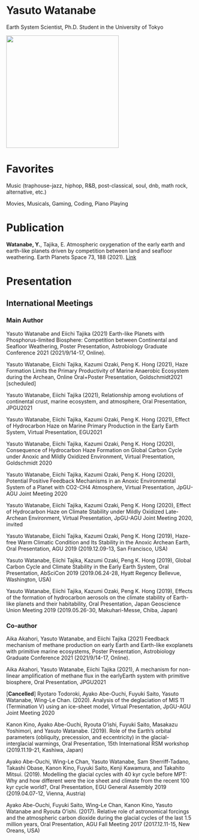 # Yasuto Watanabe
Earth System Scientist, Ph.D. Student in the University of Tokyo


<img src="https://park.itc.u-tokyo.ac.jp/tajika/wp-content/uploads/2019/11/755ef69214b535b327f034fa411839b6.png" width="300"> 


# Favorites
Music (traphouse-jazz, hiphop, R&B, post-classical, soul, dnb, math rock, alternative, etc.)

Movies, Musicals, Gaming, Coding, Piano Playing

# Publication
**Watanabe, Y.**, Tajika, E. Atmospheric oxygenation of the early earth and earth-like planets driven by competition between land and seafloor weathering. Earth Planets Space 73, 188 (2021). [Link](https://doi.org/10.1186/s40623-021-01527-9)

# Presentation
## International Meetings
### Main Author
Yasuto Watanabe and Eiichi Tajika (2021) Earth-like Planets with Phosphorus-limited Biosphere: Competition between Continental and Seafloor Weathering, Poster Presentation, Astrobiology Graduate Conference 2021 (2021/9/14-17, Online).

Yasuto Watanabe, Eiichi Tajika, Kazumi Ozaki, Peng K. Hong (2021), Haze Formation Limits the Primary Productivity of Marine Anaerobic Ecosystem during the Archean, Online Oral+Poster Presentation, Goldschmidt2021 [scheduled]

Yasuto Watanabe, Eiichi Tajika (2021), Relationship among evolutions of continental crust, marine ecosystem, and atmosphere, Oral Presentation, JPGU2021

Yasuto Watanabe, Eiichi Tajika, Kazumi Ozaki, Peng K. Hong (2021), Effect of Hydrocarbon Haze on Marine Primary Production in the Early Earth System, Virtual Presentation, EGU2021

Yasuto Watanabe, Eiichi Tajika, Kazumi Ozaki, Peng K. Hong (2020), Consequence of Hydrocarbon Haze Formation on Global Carbon Cycle under Anoxic and Mildly Oxidized Environment, Virtual Presentation, Goldschmidt 2020

Yasuto Watanabe, Eiichi Tajika, Kazumi Ozaki, Peng K. Hong (2020), Potential Positive Feedback Mechanisms in an Anoxic Environmental System of a Planet with CO2-CH4 Atmosphere, Virtual Presentation, JpGU-AGU Joint Meeting 2020

Yasuto Watanabe, Eiichi Tajika, Kazumi Ozaki, Peng K. Hong (2020), Effect of Hydrocarbon Haze on Climate Stability under Mildly Oxidized Late-Archean Environment, Virtual Presentation, JpGU-AGU Joint Meeting 2020, invited

Yasuto Watanabe, Eiichi Tajika, Kazumi Ozaki, Peng K. Hong (2019), Haze-free Warm Climatic Condition and Its Stability in the Anoxic Archean Earth, Oral Presentation, AGU 2019 (2019.12.09-13, San Francisco, USA)

Yasuto Watanabe, Eiichi Tajika, Kazumi Ozaki, Peng K. Hong (2019), Global Carbon Cycle and Climate Stability in the Early Earth System, Oral Presentation, AbSciCon 2019 (2019.06.24-28, Hyatt Regency Bellevue, Washington, USA)

Yasuto Watanabe, Eiichi Tajika, Kazumi Ozaki, Peng K. Hong (2019), Effects of the formation of hydrocarbon aerosols on the climate stability of Earth-like planets and their habitability, Oral Presentation, Japan Geoscience Union Meeting 2019 (2019.05.26-30, Makuhari-Messe, Chiba, Japan)

### Co-author
Aika Akahori, Yasuto Watanabe, and Eiichi Tajika (2021) Feedback mechanism of methane production on early Earth and Earth-like exoplanets with primitive marine ecosystems, Poster Presentation, Astrobiology Graduate Conference 2021 (2021/9/14-17, Online).

Aika Akahori, Yasuto Watanabe, Eiichi Tajika (2021), A mechanism for non-linear amplification of methane flux in the earlyEarth system with primitive biosphere, Oral Presentation, JPGU2021

[**Cancelled**] Ryotaro Todoroki, Ayako Abe-Ouchi, Fuyuki Saito, Yasuto Watanabe, Wing-Le Chan. (2020). Analysis of the deglaciation of MIS 11 (Termination V) using an ice-sheet model, Virtual Presentation, JpGU-AGU Joint Meeting 2020

Kanon Kino, Ayako Abe-Ouchi, Ryouta O’ishi, Fuyuki Saito, Masakazu Yoshimori, and Yasuto Watanabe. (2019). Role of the Earth’s orbital parameters (obliquity, precession, and eccentricity) in the glacial-interglacial warmings, Oral Presentation, 15th International RSM workshop (2019.11.19-21, Kashiwa, Japan)

Ayako Abe-Ouchi, Wing-Le Chan, Yasuto Watanabe, Sam Sherriff-Tadano, Takashi Obase, Kanon Kino, Fuyuki Saito, Kenji Kawamura, and Takahito Mitsui. (2019). Modelling the glacial cycles with 40 kyr cycle before MPT: Why and how different were the ice sheet and climate from the recent 100 kyr cycle world?, Oral Presentation, EGU General Assembly 2019 (2019.04.07-12, Vienna, Austria)

Ayako Abe-Ouchi, Fuyuki Saito, Wing-Le Chan, Kanon Kino, Yasuto Watanabe and Ryouta O’ishi. (2017). Relative role of astronomical forcings and the atmospheric carbon dioxide during the glacial cycles of the last 1.5 million years, Oral Presentation, AGU Fall Meeting 2017 (2017.12.11-15, New Oreans, USA)
